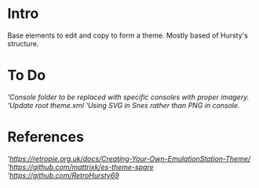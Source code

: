 # Intro
 Base elements to edit and copy to form a theme. Mostly based of Hursty's structure.

# To Do
*'Console folder to be replaced with specific consoles with proper imagery.*
*'Update root theme.xml*
*'Using SVG in Snes rather than PNG in console.*

# References
*'https://retropie.org.uk/docs/Creating-Your-Own-EmulationStation-Theme/*
*'https://github.com/mattrixk/es-theme-spare*
*'https://github.com/RetroHursty69*